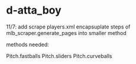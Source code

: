 # d-atta_boy
11/7:
add scrape players.xml
encapsuplate steps of mlb_scraper.generate_pages into smaller method


methods needed:

Pitch.fastballs 
Pitch.sliders
Pitch.curveballs